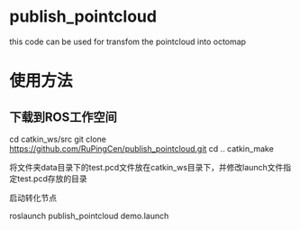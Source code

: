 # publish_pointcloud
this code can be used for transfom the pointcloud into octomap
# 使用方法
## 下载到ROS工作空间

cd catkin_ws/src
git clone https://github.com/RuPingCen/publish_pointcloud.git
cd ..
catkin_make

   将文件夹data目录下的test.pcd文件放在catkin_ws目录下，并修改launch文件指定test.pcd存放的目录
   
   启动转化节点
   
  roslaunch publish_pointcloud demo.launch

